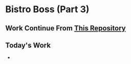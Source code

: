 # Bistro Boss (Part 3)

## Work Continue From [This Repository](https://github.com/rootnure/bistro-boss-part-3-server-66)

## Today's Work
- 